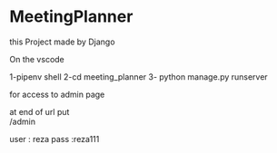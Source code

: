 # MeetingPlanner

this Project made by Django

On the vscode

1-pipenv shell
2-cd meeting_planner
3- python manage.py runserver



for access to admin page

at end of url put   
 /admin
 
 user : reza
 pass :reza111

